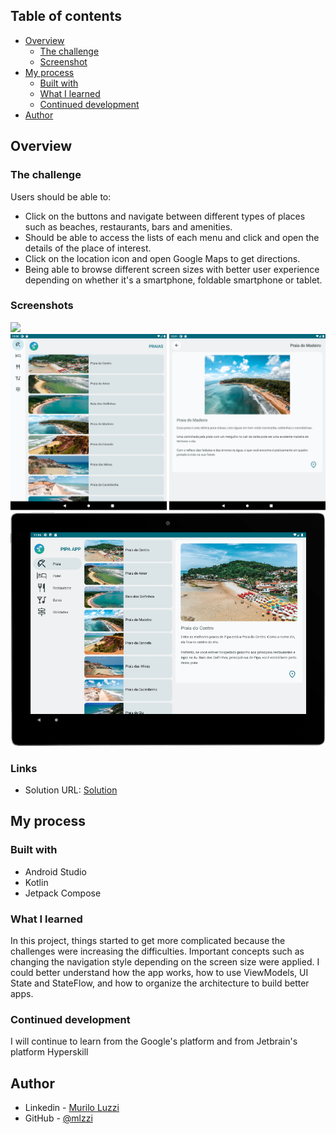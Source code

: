 ## Table of contents

- [Overview](#overview)
    - [The challenge](#the-challenge)
    - [Screenshot](#screenshot)
- [My process](#my-process)
    - [Built with](#built-with)
    - [What I learned](#what-i-learned)
    - [Continued development](#continued-development)
- [Author](#author)

## Overview

### The challenge

Users should be able to:

- Click on the buttons and navigate between different types of places such as beaches, restaurants, bars and amenities.
- Should be able to access the lists of each menu and click and open the details of the place of interest.
- Click on the location icon and open Google Maps to get directions.
- Being able to browse different screen sizes with better user experience depending on whether it's a smartphone, foldable smartphone or tablet.

### Screenshots

![](./screenshot_mobile.png)
![](./screenshot_foldable.png)
![](./screenshot_tablet.png)

### Links

- Solution URL: [Solution](https://github.com/mlzzi/pipa-beach-app)

## My process

### Built with

- Android Studio
- Kotlin
- Jetpack Compose

### What I learned

In this project, things started to get more complicated because the challenges were increasing the difficulties.
Important concepts such as changing the navigation style depending on the screen size were applied.
I could better understand how the app works, how to use ViewModels, UI State and StateFlow, and how to organize the architecture to build better apps.

### Continued development

I will continue to learn from the Google's platform and from Jetbrain's platform Hyperskill

## Author

- Linkedin - [Murilo Luzzi](https://www.linkedin.com/in/muriloluzzi/)
- GitHub - [@mlzzi](https://github.com/mlzzi)